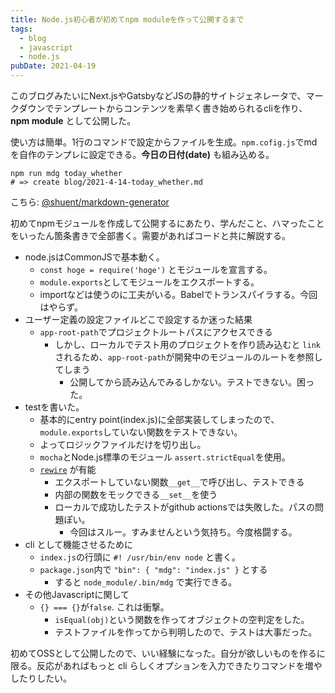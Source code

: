 ```yaml
---
title: Node.js初心者が初めてnpm moduleを作って公開するまで
tags:
  - blog
  - javascript
  - node.js
pubDate: 2021-04-19
---
```


このブログみたいにNext.jsやGatsbyなどJSの静的サイトジェネレータで、マークダウンでテンプレートからコンテンツを素早く書き始められるcliを作り、**npm module** として公開した。

使い方は簡単。1行のコマンドで設定からファイルを生成。`npm.cofig.js`でmdを自作のテンプレに設定できる。**今日の日付(date)** も組み込める。

```shell
npm run mdg today_whether
# => create blog/2021-4-14-today_whether.md
```

こちら: [@shuent/markdown-generator](https://www.npmjs.com/package/@shuent/markdown-generator)

初めてnpmモジュールを作成して公開するにあたり、学んだこと、ハマったことをいったん箇条書きで全部書く。需要があればコードと共に解説する。

- node.jsはCommonJSで基本動く。
  - `const hoge = require('hoge')` とモジュールを宣言する。
  - `module.exports`としてモジュールをエクスポートする。
  - importなどは使うのに工夫がいる。Babelでトランスパイラする。今回はやらず。
- ユーザー定義の設定ファイルどこで設定するか迷った結果
  - `app-root-path`でプロジェクトルートパスにアクセスできる
    - しかし、ローカルでテスト用のプロジェクトを作り読み込むと `link` されるため、`app-root-path`が開発中のモジュールのルートを参照してしまう
      - 公開してから読み込んでみるしかない。テストできない。困った。
- testを書いた。
  - 基本的にentry point(index.js)に全部実装してしまったので、`module.exports`していない関数をテストできない。
  - よってロジックファイルだけを切り出し。
  - `mocha`とNode.js標準のモジュール `assert.strictEqual`を使用。
  - [`rewire`](https://www.npmjs.com/package/rewire) が有能
    - エクスポートしていない関数`__get__`で呼び出し、テストできる
    - 内部の関数をモックできる`__set__`を使う
    - ローカルで成功したテストがgithub actionsでは失敗した。パスの問題ぽい。
      - 今回はスルー。すみませんという気持ち。今度格闘する。
- cli として機能させるために
  - `index.js`の行頭に `#! /usr/bin/env node` と書く。
  - `package.json`内で `"bin": { "mdg": "index.js" }` とする
    - すると `node_module/.bin/mdg` で実行できる。
- その他Javascriptに関して
  - `{} === {}`が`false`. これは衝撃。
    - `isEqual(obj)`という関数を作ってオブジェクトの空判定をした。
    - テストファイルを作ってから判明したので、テストは大事だった。

初めてOSSとして公開したので、いい経験になった。自分が欲しいものを作るに限る。反応があればもっと cli らしくオプションを入力できたりコマンドを増やしたりしたい。
  